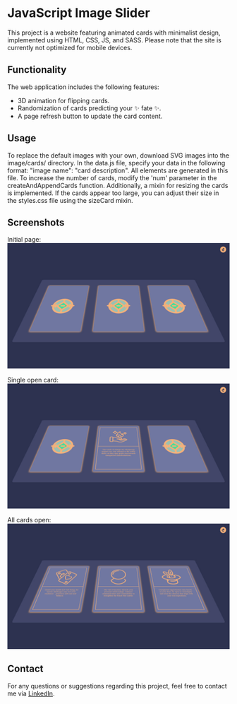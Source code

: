 # JavaScript Image Slider

This project is a website featuring animated cards with minimalist design, implemented using HTML, CSS, JS, and SASS. Please note that the site is currently not optimized for mobile devices.

## Functionality

The web application includes the following features:

- 3D animation for flipping cards.
- Randomization of cards predicting your ✨ fate ✨.
- A page refresh button to update the card content.

## Usage

To replace the default images with your own, download SVG images into the image/cards/ directory. In the data.js file, specify your data in the following format: "image name": "card description". All elements are generated in this file. To increase the number of cards, modify the 'num' parameter in the createAndAppendCards function.
Additionally, a mixin for resizing the cards is implemented. If the cards appear too large, you can adjust their size in the styles.css file using the sizeCard mixin.

## Screenshots

Initial page:
![Image Initial-page](./image/screenshots/s-all-close.jpg)

Single open card:
![Image Initial-page](./image/screenshots/s-one-open.jpg)

All cards open:
![Image Initial-page](./image/screenshots/s-all-open.jpg)

## Contact

For any questions or suggestions regarding this project, feel free to contact me via [LinkedIn](https://www.linkedin.com/in/your-linkedin-profile/).
